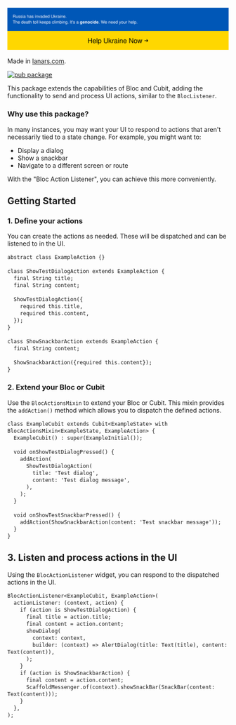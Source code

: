 [![SWUbanner](https://raw.githubusercontent.com/vshymanskyy/StandWithUkraine/main/banner2-direct.svg)](https://vshymanskyy.github.io/StandWithUkraine)

Made in [lanars.com](https://lanars.com).

[![pub package](https://img.shields.io/pub/v/bloc_action_listener.svg)](https://pub.dev/packages/bloc_action_listener)

This package extends the capabilities of Bloc and Cubit, adding the functionality to send and process UI actions, similar to the `BlocListener`.

### Why use this package?

In many instances, you may want your UI to respond to actions that aren't necessarily tied to a state change. For example, you might want to:

* Display a dialog
* Show a snackbar
* Navigate to a different screen or route

With the "Bloc Action Listener", you can achieve this more conveniently.

## Getting Started

### 1. Define your actions
You can create the actions as needed. These will be dispatched and can be listened to in the UI.

```
abstract class ExampleAction {}

class ShowTestDialogAction extends ExampleAction {
  final String title;
  final String content;

  ShowTestDialogAction({
    required this.title,
    required this.content,
  });
}

class ShowSnackbarAction extends ExampleAction {
  final String content;

  ShowSnackbarAction({required this.content});
}
```

### 2. Extend your Bloc or Cubit
Use the `BlocActionsMixin` to extend your Bloc or Cubit. This mixin provides the `addAction()` method which allows you to dispatch the defined actions.

```
class ExampleCubit extends Cubit<ExampleState> with BlocActionsMixin<ExampleState, ExampleAction> {
  ExampleCubit() : super(ExampleInitial());

  void onShowTestDialogPressed() {
    addAction(
      ShowTestDialogAction(
        title: 'Test dialog',
        content: 'Test dialog message',
      ),
    );
  }

  void onShowTestSnackbarPressed() {
    addAction(ShowSnackbarAction(content: 'Test snackbar message'));
  }
}
```
## 3. Listen and process actions in the UI
Using the `BlocActionListener` widget, you can respond to the dispatched actions in the UI.

```
BlocActionListener<ExampleCubit, ExampleAction>(
  actionListener: (context, action) {
    if (action is ShowTestDialogAction) {
      final title = action.title;
      final content = action.content;
      showDialog(
        context: context,
        builder: (context) => AlertDialog(title: Text(title), content: Text(content)),
      );
    }
    if (action is ShowSnackbarAction) {
      final content = action.content;
      ScaffoldMessenger.of(context).showSnackBar(SnackBar(content: Text(content)));
    }
  },
);
```
